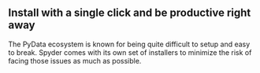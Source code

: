 ## Install with a single click and be productive right away

The PyData ecosystem is known for being quite difficult to setup and easy to break. Spyder comes with its own set of installers to minimize the risk of facing those issues as much as possible.
